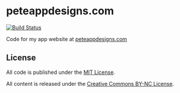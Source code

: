 # peteappdesigns.com

[![Build Status](https://travis-ci.org/petester42/blog.svg?branch=master)](https://travis-ci.org/petester42/peteappdesigns.com)

Code for my app website at [peteappdesigns.com](http://peteappdesigns.com)

## License

All code is published under the [MIT License](http://opensource.org/licenses/MIT).

All content is released under the [Creative Commons BY-NC License](http://creativecommons.org/licenses/by-nc/4.0/).
